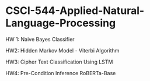 # CSCI-544-Applied-Natural-Language-Processing

HW 1: Naive Bayes Classifier 

HW2: Hidden Markov Model - Viterbi Algorithm 

HW3: Cipher Text Classification Using LSTM 

HW4: Pre-Condition Inference RoBERTa-Base 

